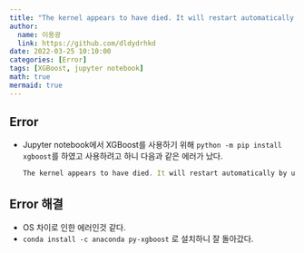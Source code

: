 ```yaml
---
title: "The kernel appears to have died. It will restart automatically by using XGBoost"
author:
  name: 이용광
  link: https://github.com/dldydrhkd
date: 2022-03-25 10:10:00
categories: [Error]
tags: [XGBoost, jupyter notebook]
math: true
mermaid: true
---
```


## Error

- Jupyter notebook에서 XGBoost를 사용하기 위해 `python -m pip install xgboost`를 하였고 사용하려고 하니 다음과 같은 에러가 났다.
    
    ```jsx
    The kernel appears to have died. It will restart automatically by using 
    ```
    

## Error 해결

- OS 차이로 인한 에러인것 같다.
- `conda install -c anaconda py-xgboost` 로 설치하니 잘 돌아갔다.

